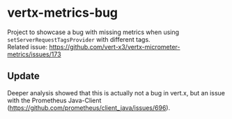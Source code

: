 # vertx-metrics-bug

Project to showcase a bug with missing metrics when using `setServerRequestTagsProvider` with different tags.  
Related issue: https://github.com/vert-x3/vertx-micrometer-metrics/issues/173

## Update

Deeper analysis showed that this is actually not a bug in vert.x, but an issue with the Prometheus Java-Client (https://github.com/prometheus/client_java/issues/696).


